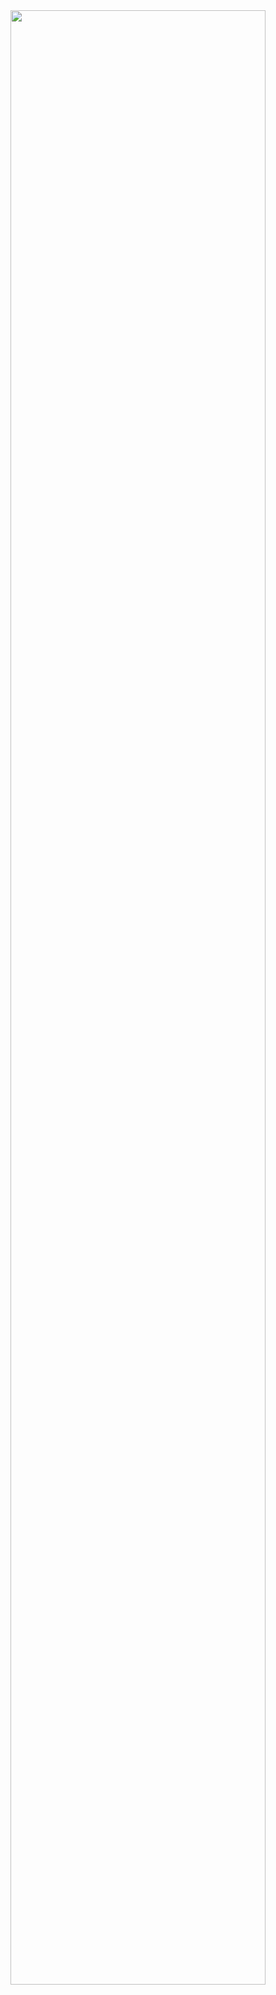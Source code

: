 <div align="center">
	<img width="90%" src="https://lh3.googleusercontent.com/pw/ABLVV87K_INO4C8P-pC1MLjLdX6BUnlk8vz4xcHYVKLzP5L3WV2tF-_Gc07tpglW_jBqwfrgDFTlR9hguDldXRNyZ6CptBHx9qMBApem7Q_cIjN3OZW8gwIKqEFgksKLAQ0B93OYtEVKlOYFczBed4newDLP=s1080-p" />
</div>
